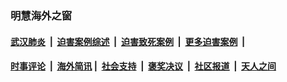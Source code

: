 
### 明慧海外之窗

####  [武汉肺炎](indexes/365.md?t=02050600) &nbsp;|&nbsp;  [迫害案例综述](indexes/328.md?t=02050600) &nbsp;|&nbsp; [迫害致死案例](indexes/277.md?t=02050600)  &nbsp;|&nbsp; [更多迫害案例](indexes/81.md?t=02050600)  &nbsp;|&nbsp; 
####  [时事评论](indexes/251.md?t=02050600) &nbsp;|&nbsp; [海外简讯](indexes/245.md?t=02050600)&nbsp;|&nbsp;  [社会支持](indexes/140.md?t=02050600) &nbsp;|&nbsp; [褒奖决议](indexes/282.md?t=02050600) &nbsp;|&nbsp; [社区报道](indexes/91.md?t=02050600)  &nbsp;|&nbsp; [天人之间](indexes/78.md?t=02050600) 

